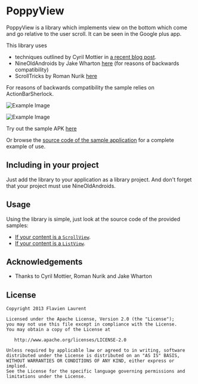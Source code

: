 PoppyView
==================

PoppyView is a library which implements view on the bottom which come and go relative to the user scroll. It can be seen in the Google plus app.

This library uses

* techniques outlined by Cyril Mottier in [a recent blog post][1].
* NineOldAndroids by Jake Wharton [here][2] (for reasons of backwards compatibility)
* ScrollTricks by Roman Nurik [here][3]

For reasons of backwards compatibility the sample relies on ActionBarSherlock.

![Example Image][4]

![Example Image][9]

Try out the sample APK [here][5]

Or browse the [source code of the sample application][6] for a complete example of use.

Including in your project
-------------------------

Just add the library to your application as a library project. And don't forget that your project must use NineOldAndroids.

Usage
---------

Using the library is simple, just look at the source code of the provided samples:

* [If your content is a `ScrollView`][7].
* [If your content is a `ListView`][8].


Acknowledgements
--------------------

* Thanks to Cyril Mottier, Roman Nurik and Jake Wharton

License
-----------

    Copyright 2013 Flavien Laurent

    Licensed under the Apache License, Version 2.0 (the "License");
    you may not use this file except in compliance with the License.
    You may obtain a copy of the License at

       http://www.apache.org/licenses/LICENSE-2.0

    Unless required by applicable law or agreed to in writing, software
    distributed under the License is distributed on an "AS IS" BASIS,
    WITHOUT WARRANTIES OR CONDITIONS OF ANY KIND, either express or implied.
    See the License for the specific language governing permissions and
    limitations under the License.
	
	
	

 [1]: http://cyrilmottier.com/2013/05/24/pushing-the-actionbar-to-the-next-level/
 [2]: http://nineoldandroids.com/
 [3]: https://code.google.com/p/romannurik-code/source/browse/misc/scrolltricks
 [4]: https://raw.github.com/biboune/poppyview/master/graphics/img1.png
 [9]: https://raw.github.com/biboune/poppyview/master/graphics/img2.png
 [5]: https://raw.github.com/biboune/poppyview/master/poppyview-sample.apk
 [6]: https://github.com/biboune/poppyview/tree/master/poppyview-sample
 [7]: https://github.com/biboune/poppyview/blob/master/poppyview-sample/src/com/fourmob/poppyview/sample/ScrollViewActivity.java
 [8]: https://github.com/biboune/poppyview/blob/master/poppyview-sample/src/com/fourmob/poppyview/sample/ListViewActivity.java
